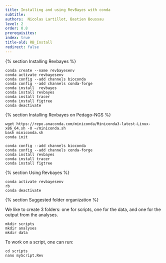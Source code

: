 ```yaml
---
title: Installing and using RevBayes with conda
subtitle:
authors:  Nicolas Lartillot, Bastien Boussau
level: 2
order: 0.8
prerequisites:
index: true
title-old: RB_Install
redirect: false
---
```



{% section Installing Revbayes %}

```
conda create --name revbayesenv
conda activate revbayesenv
conda config --add channels bioconda
conda config --add channels conda-forge
conda install  revbayes
conda install revbayes
conda install tracer
conda install figtree
conda deactivate
```



{% section Installing Revbayes on Pedago-NGS %}

```
wget https://repo.anaconda.com/miniconda/Miniconda3-latest-Linux-x86_64.sh -O ~/miniconda.sh
bash miniconda.sh
conda init

conda config --add channels bioconda
conda config --add channels conda-forge
conda install revbayes
conda install tracer
conda install figtree

```


{% section Using Revbayes %}

```
conda activate revbayesenv
rb
conda deactivate
```

{% section Suggested folder organization %}

We like to create 3 folders: one for scripts, one for the data, and one for the output from the analyses.

```
mkdir scripts
mkdir analyses
mkdir data

```

To work on a script, one can run:

```
cd scripts
nano myScript.Rev

```
